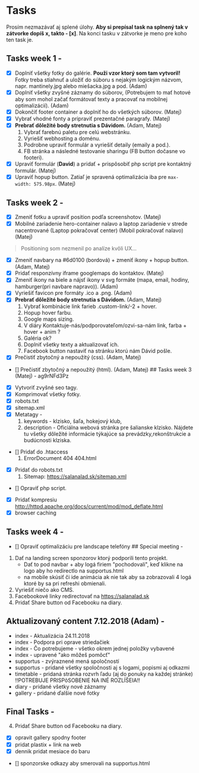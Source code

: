 # Tasks
Prosím nezmazávať aj splené úlohy.
**Aby si prepísal task na splnený tak v zátvorke dopíš x, takto - [x]**.
Na konci tasku v zátvorke je meno pre koho ten task je.
## Tasks week 1 - 
- [x] Doplniť všetky fotky do galérie. **Použi vzor ktorý som tam vytvoril!** Fotky treba stiahnuť a uložiť do súboru s nejakým logickým názvom, napr. mantinely.jpg alebo miešacka.jpg a pod. (Adam)
- [x] Doplniť všetky zvyšné záznamy do súborov, (Potrebujem to mať hotové aby som mohol začať formátovať texty a pracovať na mobilnej optimalizácií). (Adam)
- [x] Dokončíť footer container a doplniť ho do všetkých súborov. (Matej)
- [x] Vybrať vhodné fonty a pripraviť prezentačné paragrafy. (Matej)
- [x] **Prebrať dôležité body stretnutia s Dávidom.** (Adam, Matej)
    1. Vybrať farebnú paletu pre celú webstránku.
    2. Vyriešiť webhosting a doménu.
    3. Podrobne upraviť formulár a vyriešiť detaily (emaily a pod.).
    4. FB stránka a následné testovanie sharingu (FB button dočasne vo footeri).
- [x] Upraviť formulár (**David**) a pridať + prispôsobiť php script pre kontaktný formulár. (Matej)
- [x] Upraviť hopup button. Zatiaľ je spravená optimalizácia iba pre `max-width: 575.98px`. (Matej)
## Tasks week 2 - 
- [x] Zmeniť fotku a upraviť position podľa screenshotov. (Matej)
- [x] Mobilné zariadenie hero-container nalavo a laptop zariadenie v strede nacentrované (Laptop pokračovať center) (Mobil pokračovať nalavo) (Matej)
> Positioning som nezmenil po analíze kvôli UX...
- [x] Zmeniť navbary na #6d0100 (bordová) + zmeniť ikony + hopup button. (Adam, Matej)
- [x] Pridať responzívny iframe googlemaps do kontaktov. (Matej)
- [x] Zmeniť ikony na biele a nájsť ikony v svg formáte (mapa, email, hodiny, hamburger(pri navbare napravo)). (Adam)
- [x] Vyriešiť favicon pre formáty .ico a .png. (Adam)
- [x] **Prebrať dôležité body stretnutia s Dávidom.** (Adam, Matej)
    1. Vybrať kombinácie link farieb .custom-link/-2 + hover.
    2. Hopup hover farbu.
    3. Google maps sizing.
    4. V diáry Kontaktuje-nás/podporovateľom/ozvi-sa-nám link, farba + hover + anim ?
    5. Galéria ok?
    6. Doplniť všetky texty a aktualizovať ich.
    7. Facebook button nastaviť na stránku ktorú nám Dávid pošle.
- [x] Prečistiť zbytočný a nepoužitý (css). (Adam, Matej)
- [] Prečistiť zbytočný a nepoužitý (html). (Adam, Matej)
## Tasks week 3 (Matej) -
ag9rNFd3Pz
- [x] Vytvoriť zvyšné seo tagy.
- [x] Komprimovať všetky fotky.
- [x] robots.txt
- [x] sitemap.xml
- [x] Metatagy - 
    1. keywords - klzisko, šaľa, hokejový klub, 
    2. description - Oficiálna webová stránka pre šalianske klzisko. Nájdete tu všetky dôležité informácie týkajúce sa prevádzky,rekonštrukcie a budúcnosti klziska. 
- [] Pridať do .htaccess 
    1. ErrorDocument 404 404.html
- [x] Pridať do robots.txt
    1. Sitemap: https://salanalad.sk/sitemap.xml
- [] Opraviť php script.
- [x] Pridať kompresiu http://httpd.apache.org/docs/current/mod/mod_deflate.html 
- [x] browser caching
## Tasks week 4 - 
- [] Opraviť optimalizáciu pre landscape telefóny
## Special meeting - 
1. Dať na landing screen sponzorov ktorý podporili tento projekt.
    - Dať to pod navbar + aby logá firiem "pochodovali", keď klikne na logo aby ho redirectlo na supportus.html 
    - na mobile skúsiť či ide animácia ak nie tak aby sa zobrazovali 4 logá ktoré by sa pri refreshi obmienali. 
2. Vyriešiť niečo ako CMS.
3. Facebookové linky redirectovať na https://salanalad.sk
4. Pridať Share button od Facebooku na diary.

## Aktualizovaný content 7.12.2018 (Adam) -
- index - Aktualizácia 24.11.2018
- index - Podpora pri oprave striedačiek
- index - Čo potrebujeme - všetko okrem jednej položky vybavené
- index - upravené "ako môžeš pomôcť"
- supportus - zvýraznené mená spoločností
- supportus - pridané všetky spoločnosti aj s logami, popismi aj odkazmi
- timetable - pridaná stránka rozvrh ľadu (aj do ponuky na každej stránke)
  !!POTREBUJE PRISPôSOBENIE NA INÉ ROZLÍŠEIA!!
- diary - pridané všetky nové záznamy
- gallery - pridané ďalšie nové fotky

## Final Tasks - 
4. Pridať Share button od Facebooku na diary.
- [x] opravit gallery spodny footer
- [x] pridat plastix + link na web 
- [x] dennik pridat mesiace do baru
- [] sponzorske odkazy aby smerovali na supportus.html
